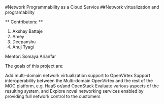 #Network Programmability as a Cloud Service
##Network virtualization and programability

** Contributors: **


1. Akshay Battaje
2. Amey
3. Deepanshu
4. Anuj Tyagi

Mentor: Somaya Arianfar

The goals of this project are:

Add multi–domain network virtualization support to OpenVirtex
Support interoperability between the Multi-domain OpenVirtex and the rest of the MOC platform, e.g. HaaS or/and OpenStack 
Evaluate various aspects of the resulting system, and
Explore novel networking services enabled by providing full network control to the customers

